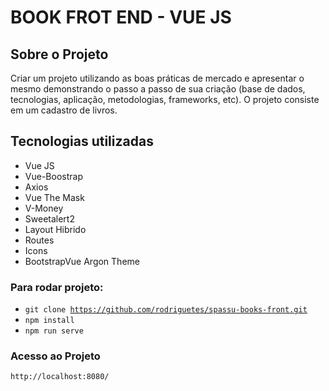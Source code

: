 
# BOOK FROT END - VUE JS
## Sobre o Projeto

Criar um projeto utilizando as boas práticas de mercado e apresentar o mesmo demonstrando o passo a passo de sua criação (base de dados, tecnologias, aplicação, metodologias, frameworks, etc).
O projeto consiste em um cadastro de livros.

## Tecnologias utilizadas

- Vue JS
- Vue-Boostrap
- Axios
- Vue The Mask
- V-Money
- Sweetalert2 
- Layout Hibrido
- Routes
- Icons
- BootstrapVue Argon Theme

### Para rodar projeto:
- <code>git clone https://github.com/rodriguetes/spassu-books-front.git </code>
- <code>npm install</code>
- <code>npm run serve</code>

### Acesso ao Projeto
```bash
http://localhost:8080/
````